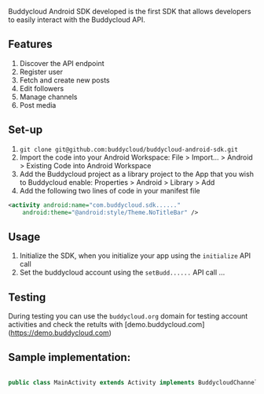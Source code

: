 Buddycloud Android SDK developed is the first SDK that allows developers to easily interact with the Buddycloud API.

## Features
 1. Discover the API endpoint
 2. Register user
 3. Fetch and create new posts
 4. Edit followers
 5. Manage channels
 6. Post media


## Set-up

1. `git clone git@github.com:buddycloud/buddycloud-android-sdk.git`
2. Import the code into your Android Workspace: File > Import... > Android > Existing Code into Android Workspace
3. Add the Buddycloud project as a library project to the App that you wish to Buddycloud enable: Properties > Android > Library > Add
4. Add the following two lines of code in your manifest file

```xml
<activity android:name="com.buddycloud.sdk......"
	android:theme="@android:style/Theme.NoTitleBar" />
```

## Usage

1. Initialize the SDK, when you initialize your app using the `initialize` API call
2. Set the buddycloud account using the `setBudd......` API call
...

## Testing

During testing you can use the ```buddycloud.org``` domain for testing account activities and check the retults with  [demo.buddycloud.com] (https://demo.buddycloud.com)


## Sample implementation:

```java

public class MainActivity extends Activity implements BuddycloudChannels {


```

